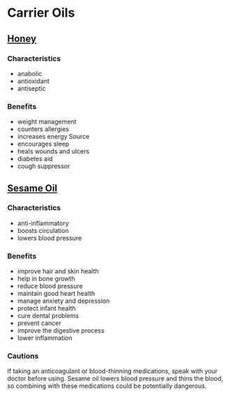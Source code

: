# Carrier Oils

## [Honey](#honey)
### Characteristics
- anabolic
- antioxidant
- antiseptic

### Benefits
- weight management
- counters allergies
- increases energy Source
- encourages sleep
- heals wounds and ulcers
- diabetes aid
- cough suppressor


## [Sesame Oil](#sesame)
### Characteristics
- anti-inflammatory
- boosts circulation
- lowers blood pressure

### Benefits
- improve hair and skin health
- help in bone growth
- reduce blood pressure
- maintain good heart health
- manage anxiety and depression
- protect infant health
- cure dental problems
- prevent cancer
- improve the digestive process
- lower inflammation

### Cautions
If taking an anticoagulant or blood-thinning medications, speak with your doctor before using. Sesame oil lowers blood pressure and thins the blood, so combining with these medications could be potentially dangerous.

